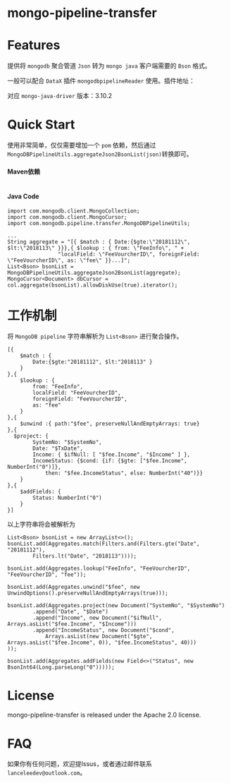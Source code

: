 # mongo-pipeline-transfer

# Features
提供将 `mongodb` 聚合管道 `Json` 转为 `mongo java` 客户端需要的 `Bson` 格式。

一般可以配合 `DataX` 插件 `mongodbpipelineReader` 使用。插件地址：

对应 `mongo-java-driver` 版本：3.10.2

# Quick Start
使用非常简单，仅仅需要增加一个 `pom` 依赖，然后通过 `MongoDBPipelineUtils.aggregateJson2BsonList(json)`转换即可。

#### Maven依赖
```

```
#### Java Code
```
import com.mongodb.client.MongoCollection;
import com.mongodb.client.MongoCursor;
import com.mongodb.pipeline.transfer.MongoDBPipelineUtils;

... 
String aggregate = "[{ $match : { Date:{$gte:\"20181112\", $lt:\"2018113\" }}},{ $lookup : { from: \"FeeInfo\", " +
                "localField: \"FeeVourcherID\", foreignField: \"FeeVourcherID\", as: \"fee\" }}...]";
List<Bson> bsonList = MongoDBPipelineUtils.aggregateJson2BsonList(aggregate);
MongoCursor<Document> dbCursor = col.aggregate(bsonList).allowDiskUse(true).iterator();
```

# 工作机制
将 `MongoDB pipeline` 字符串解析为 `List<Bson>` 进行聚合操作。
```
[{  
    $match : {
        Date:{$gte:"20181112", $lt:"2018113" }
    }
},{
    $lookup : {
        from: "FeeInfo",   
        localField: "FeeVourcherID",
        foreignField: "FeeVourcherID",
        as: "fee"
    }
},{
    $unwind :{ path:"$fee", preserveNullAndEmptyArrays: true}
},{
  $project: {
        SystemNo: "$SystemNo",
        Date: "$TxDate",
        Income: { $ifNull: [ "$fee.Income", "$Income" ] },
        IncomeStatus: {$cond: {if: {$gte: ["$fee.Income", NumberInt("0")]}, 
            then: "$fee.IncomeStatus", else: NumberInt("40")}}
    }
},{
    $addFields: {
        Status: NumberInt("0")
    }
}]
```
以上字符串将会被解析为
```
List<Bson> bsonList = new ArrayList<>();
bsonList.add(Aggregates.match(Filters.and(Filters.gte("Date", "20181112"),
        Filters.lt("Date", "2018113"))));

bsonList.add(Aggregates.lookup("FeeInfo", "FeeVourcherID", "FeeVourcherID", "fee"));

bsonList.add(Aggregates.unwind("$fee", new UnwindOptions().preserveNullAndEmptyArrays(true)));

bsonList.add(Aggregates.project(new Document("SystemNo", "$SystemNo")
        .append("Date", "$Date")
        .append("Income", new Document("$ifNull", Arrays.asList("$fee.Income", "$Income")))
        .append("IncomeStatus", new Document("$cond",
            Arrays.asList(new Document("$gte", Arrays.asList("$fee.Income", 0)), "$fee.IncomeStatus", 40)))
));

bsonList.add(Aggregates.addFields(new Field<>("Status", new BsonInt64(Long.parseLong("0")))));
```

# License
mongo-pipeline-transfer is released under the Apache 2.0 license.

# FAQ
如果你有任何问题，欢迎提Issus，或者通过邮件联系 `lanceleedev@outlook.com`。 